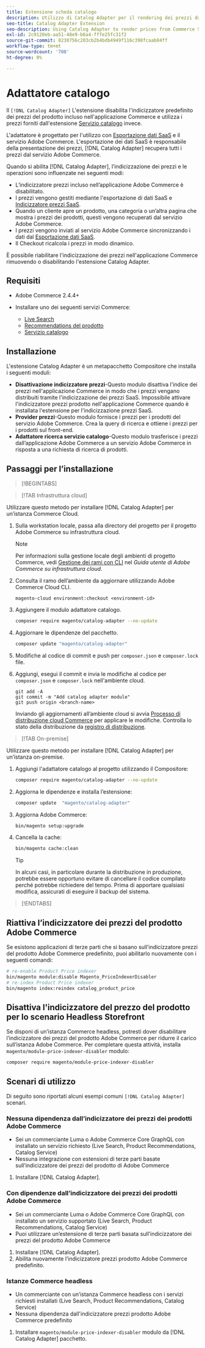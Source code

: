 ```yaml
---
title: Estensione scheda catalogo
description: Utilizzo di Catalog Adapter per il rendering dei prezzi da Commerce Services
seo-title: Catalog Adapter Extension
seo-description: Using Catalog Adapter to render prices from Commerce Services
exl-id: 2c9120eb-aa51-48e9-b6a4-fffe25fc31f2
source-git-commit: 8230756c203cb2b4bdb4949f116c398fcaab84ff
workflow-type: tm+mt
source-wordcount: '708'
ht-degree: 0%

---
```


# Adattatore catalogo

Il `[!DNL Catalog Adapter]` L&#39;estensione disabilita l&#39;indicizzatore predefinito dei prezzi del prodotto incluso nell&#39;applicazione Commerce e utilizza i prezzi forniti dall&#39;estensione [Servizio catalogo](../catalog-service/overview.md) invece.

L&#39;adattatore è progettato per l&#39;utilizzo con [Esportazione dati SaaS](../data-export/overview.md) e il servizio Adobe Commerce. L&#39;esportazione dei dati SaaS è responsabile della presentazione dei prezzi, [!DNL Catalog Adapter] recupera tutti i prezzi dal servizio Adobe Commerce.

Quando si abilita [!DNL Catalog Adapter], l’indicizzazione dei prezzi e le operazioni sono influenzate nei seguenti modi:

- L’indicizzatore prezzi incluso nell’applicazione Adobe Commerce è disabilitato.
- I prezzi vengono gestiti mediante l&#39;esportazione di dati SaaS e [Indicizzatore prezzi SaaS](price-indexing.md).
- Quando un cliente apre un prodotto, una categoria o un’altra pagina che mostra i prezzi dei prodotti, questi vengono recuperati dal servizio Adobe Commerce.
- I prezzi vengono inviati al servizio Adobe Commerce sincronizzando i dati dal [Esportazione dati SaaS](../data-export/overview.md).
- Il Checkout ricalcola i prezzi in modo dinamico.

È possibile riabilitare l&#39;indicizzazione dei prezzi nell&#39;applicazione Commerce rimuovendo o disabilitando l&#39;estensione Catalog Adapter.

## Requisiti

- Adobe Commerce 2.4.4+
- Installare uno dei seguenti servizi Commerce:

   - [Live Search](../live-search/install.md)
   - [Recommendations del prodotto](../product-recommendations/install-configure.md)
   - [Servizio catalogo](../catalog-service/installation.md)

## Installazione

L&#39;estensione Catalog Adapter è un metapacchetto Compositore che installa i seguenti moduli:

- **Disattivazione indicizzatore prezzi**-Questo modulo disattiva l&#39;indice dei prezzi nell&#39;applicazione Commerce in modo che i prezzi vengano distribuiti tramite l&#39;indicizzazione dei prezzi SaaS. Impossibile attivare l&#39;indicizzatore prezzi prodotto nell&#39;applicazione Commerce quando è installata l&#39;estensione per l&#39;indicizzazione prezzi SaaS.
- **Provider prezzi**-Questo modulo fornisce i prezzi per i prodotti del servizio Adobe Commerce. Crea la query di ricerca e ottiene i prezzi per i prodotti sul front-end.
- **Adattatore ricerca servizio catalogo**-Questo modulo trasferisce i prezzi dall’applicazione Adobe Commerce a un servizio Adobe Commerce in risposta a una richiesta di ricerca di prodotti.

## Passaggi per l’installazione

>[!BEGINTABS]

>[!TAB Infrastruttura cloud]

Utilizzare questo metodo per installare [!DNL Catalog Adapter] per un’istanza Commerce Cloud.

1. Sulla workstation locale, passa alla directory del progetto per il progetto Adobe Commerce su infrastruttura cloud.

   >[!NOTE]
   >
   >Per informazioni sulla gestione locale degli ambienti di progetto Commerce, vedi [Gestione dei rami con CLI](https://experienceleague.adobe.com/en/docs/commerce-cloud-service/user-guide/develop/cli-branches) nel _Guida utente di Adobe Commerce su infrastruttura cloud_.

1. Consulta il ramo dell’ambiente da aggiornare utilizzando Adobe Commerce Cloud CLI.

   ```shell
   magento-cloud environment:checkout <environment-id>
   ```

1. Aggiungere il modulo adattatore catalogo.

   ```bash
   composer require magento/catalog-adapter --no-update
   ```

1. Aggiornare le dipendenze del pacchetto.

   ```bash
   composer update "magento/catalog-adapter"
   ```

1. Modifiche al codice di commit e push per `composer.json` e `composer.lock` file.

1. Aggiungi, esegui il commit e invia le modifiche al codice per `composer.json` e `composer.lock` nell&#39;ambiente cloud.

   ```shell
   git add -A
   git commit -m "Add catalog adapter module"
   git push origin <branch-name>
   ```

   Inviando gli aggiornamenti all’ambiente cloud si avvia [Processo di distribuzione cloud Commerce](https://experienceleague.adobe.com/en/docs/commerce-cloud-service/user-guide/develop/deploy/process) per applicare le modifiche. Controlla lo stato della distribuzione da [registro di distribuzione](https://experienceleague.adobe.com/en/docs/commerce-cloud-service/user-guide/develop/test/log-locations#deploy-log).

>[!TAB On-premise]

Utilizzare questo metodo per installare [!DNL Catalog Adapter] per un’istanza on-premise.

1. Aggiungi l&#39;adattatore catalogo al progetto utilizzando il Compositore:

   ```bash
   composer require magento/catalog-adapter --no-update
   ```

1. Aggiorna le dipendenze e installa l’estensione:

   ```bash
   composer update  "magento/catalog-adapter"
   ```

1. Aggiorna Adobe Commerce:

   ```bash
   bin/magento setup:upgrade
   ```

1. Cancella la cache:

   ```bash
   bin/magento cache:clean
   ```

   >[!TIP]
   >
   >In alcuni casi, in particolare durante la distribuzione in produzione, potrebbe essere opportuno evitare di cancellare il codice compilato perché potrebbe richiedere del tempo. Prima di apportare qualsiasi modifica, assicurati di eseguire il backup del sistema.

>[!ENDTABS]


## Riattiva l’indicizzatore dei prezzi del prodotto Adobe Commerce

Se esistono applicazioni di terze parti che si basano sull’indicizzatore prezzi del prodotto Adobe Commerce predefinito, puoi abilitarlo nuovamente con i seguenti comandi:

```bash
# re-enable Product Price indexer
bin/magento module:disable Magento_PriceIndexerDisabler
# re-index Product Price indexer
bin/magento index:reindex catalog_product_price
```

## Disattiva l&#39;indicizzatore del prezzo del prodotto per lo scenario Headless Storefront

Se disponi di un’istanza Commerce headless, potresti dover disabilitare l’indicizzatore dei prezzi del prodotto Adobe Commerce per ridurre il carico sull’istanza Adobe Commerce. Per completare questa attività, installa `magento/module-price-indexer-disabler` modulo:

```bash
composer require magento/module-price-indexer-disabler
```

## Scenari di utilizzo

Di seguito sono riportati alcuni esempi comuni `[!DNL Catalog Adapter]` scenari.

### Nessuna dipendenza dall’indicizzatore dei prezzi dei prodotti Adobe Commerce

- Sei un commerciante Luma o Adobe Commerce Core GraphQL con installato un servizio richiesto (Live Search, Product Recommendations, Catalog Service)
- Nessuna integrazione con estensioni di terze parti basate sull’indicizzatore dei prezzi del prodotto di Adobe Commerce

1. Installare [!DNL Catalog Adapter].

### Con dipendenze dall’indicizzatore dei prezzi dei prodotti Adobe Commerce

- Sei un commerciante Luma o Adobe Commerce Core GraphQL con installato un servizio supportato (Live Search, Product Recommendations, Catalog Service)
- Puoi utilizzare un’estensione di terze parti basata sull’indicizzatore dei prezzi del prodotto Adobe Commerce

1. Installare [!DNL Catalog Adapter].
1. Abilita nuovamente l’indicizzatore prezzi prodotto Adobe Commerce predefinito.

### Istanze Commerce headless

- Un commerciante con un’istanza Commerce headless con i servizi richiesti installati (Live Search, Product Recommendations, Catalog Service)
- Nessuna dipendenza dall&#39;indicizzatore prezzi prodotto Adobe Commerce predefinito

1. Installare `magento/module-price-indexer-disabler` modulo da [!DNL Catalog Adapter] pacchetto.

